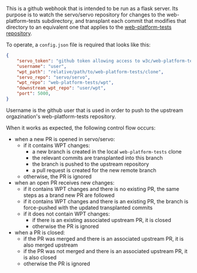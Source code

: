 This is a github webhook that is intended to be run as a flask server.
Its purpose is to watch the servo/servo repository for changes to
the web-platform-tests subdirectory, and transplant each commit
that modifies that directory to an equivalent one that applies
to the [web-platform-tests repository](https://github.com/w3c/web-platform-tests/).

To operate, a `config.json` file is required that looks like this:
```json
{
    "servo_token": "github token allowing access to w3c/web-platform-tests and servo/servo",
    "username": "user",
    "wpt_path": "relative/path/to/web-platform-tests/clone",
    "servo_repo": "servo/servo",
    "wpt_repo": "web-platform-tests/wpt",
    "downstream_wpt_repo": "user/wpt",
    "port": 5000,
}
```

Username is the github user that is used in order to push to the
upstream orgazination's web-platform-tests repository.

When it works as expected, the following control flow occurs:
* when a new PR is opened in servo/servo:
  * if it contains WPT changes:
    *  a new branch is created in the local `web-platform-tests` clone
    * the relevant commits are transplanted into this branch
    * the branch is pushed to the upstream repository
    * a pull request is created for the new remote branch
  * otherwise, the PR is ignored
* when an open PR receives new changes:
  * if it contains WPT changes and there is no existing PR, the same steps as a brand new PR are followed
  * if it contains WPT changes and there is an existing PR, the branch is force-pushed with the updated transplanted commits
  * if it does not contain WPT changes:
    * if there is an existing associated upstream PR, it is closed
    * otherwise the PR is ignored
* when a PR is closed:
  * if the PR was merged and there is an associated upstream PR, it is also merged upstream
  * if the PR was not merged and there is an associated upstream PR, it is also closed
  * otherwise the PR is ignored
